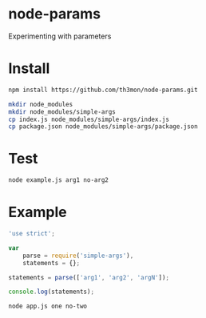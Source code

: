 # node-params
Experimenting with parameters

# Install

```bash
npm install https://github.com/th3mon/node-params.git
```

```bash
mkdir node_modules
mkdir node_modules/simple-args
cp index.js node_modules/simple-args/index.js
cp package.json node_modules/simple-args/package.json
```

# Test
```bash
node example.js arg1 no-arg2
```

# Example

```js
'use strict';

var
    parse = require('simple-args'),
    statements = {};

statements = parse(['arg1', 'arg2', 'argN']);

console.log(statements);
```

```bash
node app.js one no-two
```
